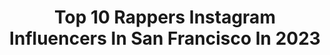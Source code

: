 ---
title: Top 10 Rappers Instagram Influencers In San Francisco In 2023
description: >-
  Find top rappers Instagram influencers in San Francisco in 2023. Most popular hashtags: #sanfrancisco #hiphop #music.
platform: Instagram
hits: 5
text_top: Analyze the top-rated Instagram influencers on inBeat.
text_bottom: inBeat aggregates 5 Instagram influencers like this in San Francisco, United States for you to pitch.
profiles:
  - username: "gsteezybeats"
    fullname: >-
      G-STEEZY BEATS
    bio: >-
      UNSIGNED MUSIC PRODUCER FROM THE BAY 💣Hiphop/Rap/RnB💣 🔥Mission District, SF, CA🔥 🌊Made radio waves #2019🌊 🧿Link is 👇🏼 below for purchase🧿
    location: "United States"
    followers: 2642
    engagement: 1814
    commentsToLikes: 0.023949
    id: ck13b72hmu02c0i19krh423sy
    verified: false
    hashtags: "#music, #trapsoul, #gsteezybeats, #bayarea"
  - username: "allenkass"
    fullname: >-
      Allen Kass
    bio: >-
      👨‍👧‍👦𝓓𝓪𝓭 𝓑𝓮𝓯𝓸𝓻𝓮 𝓐𝓷𝔂𝓽𝓱𝓲𝓷𝓰 ☁️𝓛𝓲𝓿𝓮 𝓨𝓸𝓾𝓻 𝓓𝓻𝓮𝓪𝓶𝓼 🇷🇺🇺🇦 TUNNEL VISION Music Video Out Now!
    location: "United States"
    followers: 12246
    engagement: 723
    commentsToLikes: 0.065934
    id: ckap8j3pbojih0i78q5200lq1
    verified: false
    hashtags: "#energy, #singer, #working, #hungry"
  - username: "ktvu2"
    fullname: >-
      KTVU Channel 2 News
    bio: >-
      Delivering you the latest news, awesome pics, and fun hashtags that are #hellabay! Read the stories you see on our Instagram page here:
    location: "United States"
    followers: 156587
    engagement: 113
    commentsToLikes: 0.088881
    id: ck0u1b27uwdk30i19uthpmgss
    verified: true
    hashtags: "#covid, #sanfrancisco, #vaccine, #coronavirus"
  - username: "blackpicasso101"
    fullname: >-
      Hakim Waters (titoe)
    bio: >-
      Visionary Blackpicasso617@gmail.com
    location: "United States"
    followers: 11300
    engagement: 599
    commentsToLikes: 0.038382
    id: ckap1basttucz0i78o2gjzaqd
    verified: false
    hashtags: "#picasso, #art, #blackrenaissance, #fineart"
  - username: "vpichkova"
    fullname: >-
      Варя Пичкова
    bio: >-
      Dancer 💃 Chernomorsk/Odessa, Ukraine📍 San Francisco, California 🇺🇸 @balletpapier AMBASSADOR @body.wrappers Model@Large 🇷🇺🇺🇦 Cooperation -Direct/Email
    location: "United States"
    followers: 12628
    engagement: 2077
    commentsToLikes: 0.015327
    id: ck5ccebbxh70k0i11iehz2kih
    verified: false
    hashtags: "#sponsored, #bayerballetacademy, #varyapichkova, #iophotostudio"
  - username: "lilkloroxxx"
    fullname: >-
      Lil Kloroxxx
    bio: >-
      Rapper // Lifestyle Artist 🙏🏻 Yea I’m giving away a Wraith 💪🏻 LATEST VISUAL 👇🏻👇🏻
    location: "United States"
    followers: 35382
    engagement: 1528
    commentsToLikes: 0.049377
    id: ck8weho4oe2e60j78aczwh872
    verified: false
    hashtags: "#platinum, #traptothefuture, #promqueen, #halloween"
  - username: "teeferrari"
    fullname: >-
      Tee Ferrari
    bio: >-
      The rapper that bouta be the Leukemia back to back champ.🏆 CEO of Trash Rap Entertainment Inc Oceanside CA
    location: "United States"
    followers: 5773
    engagement: 2050
    commentsToLikes: 0.059394
    id: ck136ile16nu00i19gafflw2f
    verified: false
    hashtags: ""
  - username: "leamotion"
    fullname: >-
      Lea Sabban 🎥
    bio: >-
      📽 Digital Content Creator📍NYC📍🇫🇷 in 🇺🇸 🎬 Clients : Will Smith, Jada Pinkett Smith, Chance the Rapper, Jessica Chastain, FootLocker, Hamilton, Adobe...
    location: "United States"
    followers: 93572
    engagement: 232
    commentsToLikes: 0.041553
    id: ck0vv4hk3nia80i19u6kk547q
    verified: false
    hashtags: "#madewithrush, #adobepartner, #editedbyme, #stayhome"
  - username: "calebslife"
    fullname: >-
      Caleb
    bio: >-
      God 1st! Introvert with extrovert ambitions! Professional napper, Rapper, Dog Whisperer, Papercut survivor, Spotify bathroom DJ.
    location: "United States"
    followers: 71737
    engagement: 247
    commentsToLikes: 0.079172
    id: ck5ck3xgcw3260i11x9neq3yr
    verified: false
    hashtags: "#quarantinebirthday, #blacklivesmatter, #justiceforgeorgefloyd, #idontknowwhatimdoing"
  - username: "salmaslims"
    fullname: >-
      SALMA S
    bio: >-
      Not Friendly & Aka Salma Banks Out Now Runway Rapper Shit 🇬🇲
    location: "United States"
    followers: 208139
    engagement: 409
    commentsToLikes: 0.026711
    id: ck5ckcpvzwlqk0i11igm7ubxa
    verified: true
    hashtags: "#notfriendly"
---
